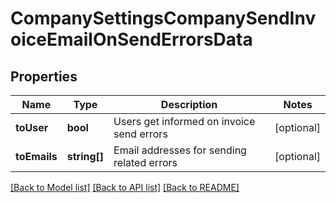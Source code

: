 # CompanySettingsCompanySendInvoiceEmailOnSendErrorsData

## Properties
Name | Type | Description | Notes
------------ | ------------- | ------------- | -------------
**toUser** | **bool** | Users get informed on invoice send errors | [optional] 
**toEmails** | **string[]** | Email addresses for sending related errors | [optional] 

[[Back to Model list]](../README.md#documentation-for-models) [[Back to API list]](../README.md#documentation-for-api-endpoints) [[Back to README]](../README.md)


